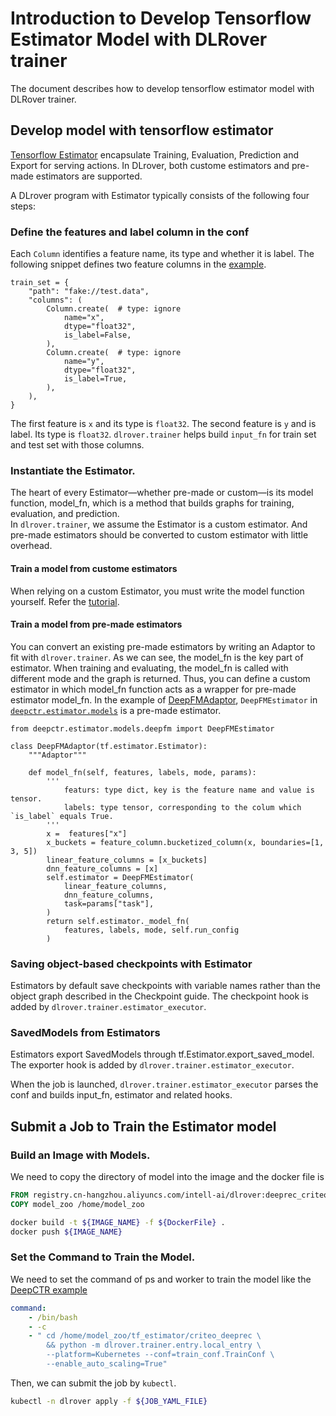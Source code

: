 # Introduction to Develop Tensorflow Estimator Model with DLRover trainer

The document describes how to develop tensorflow estimator model with DLRover trainer.

## Develop model with tensorflow estimator
[Tensorflow Estimator](https://www.tensorflow.org/guide/estimator)
encapsulate Training, Evaluation, Prediction and Export for serving actions.
In DLrover, both custome estimators and pre-made estimators are supported.

A DLrover program with Estimator typically consists of the following four steps:
### Define the features and label column in the conf

Each `Column` identifies a feature name, its type and whether it is label.
The following snippet defines two feature columns in the
[example](../../model_zoo/tf_estimator/criteo_deeprec/train_conf.py). 
```
train_set = {
    "path": "fake://test.data",
    "columns": (
        Column.create(  # type: ignore
            name="x",
            dtype="float32",
            is_label=False,
        ),
        Column.create(  # type: ignore
            name="y",
            dtype="float32",
            is_label=True,
        ),
    ),
}
``` 

The first feature is `x` and its type is `float32`.
The second feature is `y` and is label. Its type is `float32`. 
`dlrover.trainer` helps build `input_fn` for train set and test set with those columns. 
   
### Instantiate the Estimator.
The heart of every Estimator—whether pre-made or custom—is its model function, model_fn, which is a method that builds graphs for training, evaluation, and prediction.  
In `dlrover.trainer`, we assume the Estimator is a custom estimator. And pre-made estimators should be converted to custom estimator with little overhead.
#### Train a model from custome estimators
When relying on a custom Estimator, you must write the model function yourself. Refer the [tutorial](https://www.tensorflow.org/guide/estimator).
#### Train a model from pre-made estimators 
You can convert an existing pre-made estimators by writing an Adaptor to fit with `dlrover.trainer`.
As we can see, the model_fn is the key part of estimator.
When training and evaluating, the model_fn is called with different mode and the graph is returned.
Thus, you can define a custom estimator in which model_fn function acts as a wrapper for pre-made estimator model_fn.
In the example of [DeepFMAdaptor](../../dlrover/trainer/examples/deepfm/DeepFMAdaptor.py),
`DeepFMEstimator` in [`deepctr.estimator.models`](https://github.com/shenweichen/DeepCTR/tree/master/deepctr/estimator/models) is a pre-made estimator. 

```
from deepctr.estimator.models.deepfm import DeepFMEstimator

class DeepFMAdaptor(tf.estimator.Estimator):
    """Adaptor"""

    def model_fn(self, features, labels, mode, params):
        '''
            featurs: type dict, key is the feature name and value is tensor.
            labels: type tensor, corresponding to the colum which `is_label` equals True.
        '''
        x =  features["x"]
        x_buckets = feature_column.bucketized_column(x, boundaries=[1, 3, 5])
        linear_feature_columns = [x_buckets]
        dnn_feature_columns = [x]
        self.estimator = DeepFMEstimator(
            linear_feature_columns,
            dnn_feature_columns,
            task=params["task"],
        )
        return self.estimator._model_fn(
            features, labels, mode, self.run_config
        )

```
### Saving object-based checkpoints with Estimator
Estimators by default save checkpoints with variable names rather than the object graph described in the Checkpoint guide. 
The checkpoint hook is added by `dlrover.trainer.estimator_executor`.

### SavedModels from Estimators
Estimators export SavedModels through tf.Estimator.export_saved_model.
The exporter hook is added by `dlrover.trainer.estimator_executor`.

When the job is launched, `dlrover.trainer.estimator_executor` parses the conf and builds input_fn, estimator and related hooks.


 ## Submit a Job to Train the Estimator model

 ### Build an Image with Models.

 We need to copy the directory of model into the image and the docker file is

```dockerfile
FROM registry.cn-hangzhou.aliyuncs.com/intell-ai/dlrover:deeprec_criteo_v1
COPY model_zoo /home/model_zoo
```

```bash
docker build -t ${IMAGE_NAME} -f ${DockerFile} .
docker push ${IMAGE_NAME} 
```

### Set the Command to Train the Model.

We need to set the command of ps and worker to train the model like the
[DeepCTR example](../../dlrover/examples/deepctr_auto_scale_job.yaml)

```yaml
command:
    - /bin/bash
    - -c
    - " cd /home/model_zoo/tf_estimator/criteo_deeprec \
        && python -m dlrover.trainer.entry.local_entry \
        --platform=Kubernetes --conf=train_conf.TrainConf \
        --enable_auto_scaling=True"
```

Then, we can submit the job by `kubectl`.

```bash
kubectl -n dlrover apply -f ${JOB_YAML_FILE}
```